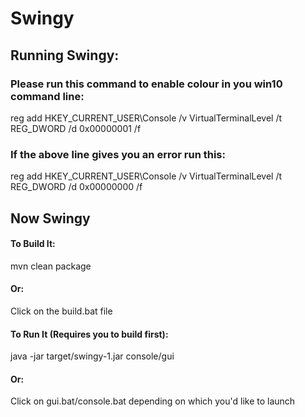 # Swingy

## Running Swingy:
### Please run this command to enable colour in you win10 command line:
reg add HKEY_CURRENT_USER\Console /v VirtualTerminalLevel /t REG_DWORD /d 0x00000001 /f
### If the above line gives you an error run this:
reg add HKEY_CURRENT_USER\Console /v VirtualTerminalLevel /t REG_DWORD /d 0x00000000 /f

## Now Swingy
#### To Build It:
mvn clean package
#### Or:
Click on the build.bat file
#### To Run It (Requires you to build first):
java -jar target/swingy-1.jar console/gui
#### Or:
Click on gui.bat/console.bat depending on which you'd like to launch